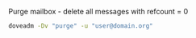 Purge mailbox - delete all messages with refcount = 0
```bash
doveadm -Dv "purge" -u "user@domain.org"
```
